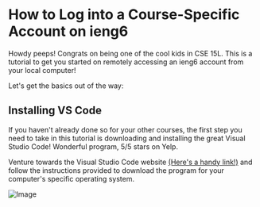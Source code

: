 # How to Log into a Course-Specific Account on ieng6
Howdy peeps! Congrats on being one of the cool kids in CSE 15L. This is a tutorial to get you started on remotely accessing an ieng6 account from your local computer! 

Let's get the basics out of the way:
## Installing VS Code
If you haven't already done so for your other courses, the first step you need to take in this tutorial is downloading and installing the great Visual Studio Code! Wonderful program, 5/5 stars on Yelp. 

Venture towards the Visual Studio Code website [(Here's a handy link!)](https://code.visualstudio.com/) and follow the instructions provided to download the program for your computer's specific operating system. 



![Image](https://user-images.githubusercontent.com/86495731/162328865-29df3239-bc5e-433c-a4e4-619f3b979509.png)
